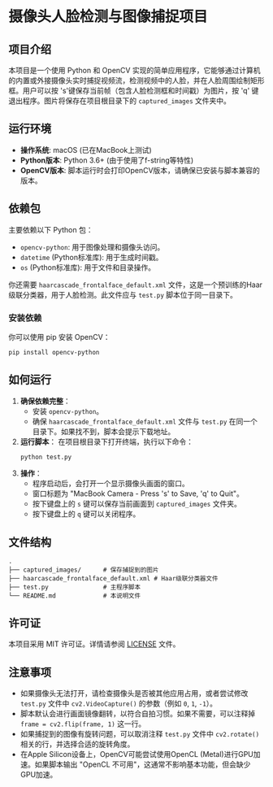 # 摄像头人脸检测与图像捕捉项目

## 项目介绍

本项目是一个使用 Python 和 OpenCV 实现的简单应用程序，它能够通过计算机的内置或外接摄像头实时捕捉视频流，检测视频中的人脸，并在人脸周围绘制矩形框。用户可以按 's'键保存当前帧（包含人脸检测框和时间戳）为图片，按 'q' 键退出程序。图片将保存在项目根目录下的 `captured_images` 文件夹中。

## 运行环境

- **操作系统**: macOS (已在MacBook上测试)
- **Python版本**: Python 3.6+ (由于使用了f-string等特性)
- **OpenCV版本**: 脚本运行时会打印OpenCV版本，请确保已安装与脚本兼容的版本。

## 依赖包

主要依赖以下 Python 包：

- `opencv-python`: 用于图像处理和摄像头访问。
- `datetime` (Python标准库): 用于生成时间戳。
- `os` (Python标准库): 用于文件和目录操作。

你还需要 `haarcascade_frontalface_default.xml` 文件，这是一个预训练的Haar级联分类器，用于人脸检测。此文件应与 `test.py` 脚本位于同一目录下。

### 安装依赖

你可以使用 pip 安装 OpenCV：

```bash
pip install opencv-python
```

## 如何运行

1.  **确保依赖完整**：
    *   安装 `opencv-python`。
    *   确保 `haarcascade_frontalface_default.xml` 文件与 `test.py` 在同一个目录下。如果找不到，脚本会提示下载地址。
2.  **运行脚本**：
    在项目根目录下打开终端，执行以下命令：
    ```bash
    python test.py
    ```
3.  **操作**：
    *   程序启动后，会打开一个显示摄像头画面的窗口。
    *   窗口标题为 "MacBook Camera - Press 's' to Save, 'q' to Quit"。
    *   按下键盘上的 `s` 键可以保存当前画面到 `captured_images` 文件夹。
    *   按下键盘上的 `q` 键可以关闭程序。

## 文件结构

```
.
├── captured_images/      # 保存捕捉到的图片
├── haarcascade_frontalface_default.xml # Haar级联分类器文件
├── test.py               # 主程序脚本
└── README.md             # 本说明文件
```

## 许可证

本项目采用 MIT 许可证。详情请参阅 [LICENSE](LICENSE) 文件。

## 注意事项

-   如果摄像头无法打开，请检查摄像头是否被其他应用占用，或者尝试修改 `test.py` 文件中 `cv2.VideoCapture()` 的参数（例如 `0`, `1`, `-1`）。
-   脚本默认会进行画面镜像翻转，以符合自拍习惯。如果不需要，可以注释掉 `frame = cv2.flip(frame, 1)` 这一行。
-   如果捕捉到的图像有旋转问题，可以取消注释 `test.py` 文件中 `cv2.rotate()` 相关的行，并选择合适的旋转角度。
-   在Apple Silicon设备上，OpenCV可能尝试使用OpenCL (Metal)进行GPU加速。如果脚本输出 "OpenCL 不可用"，这通常不影响基本功能，但会缺少GPU加速。